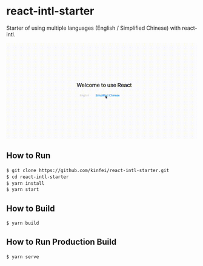 # react-intl-starter

Starter of using multiple languages (English / Simplified Chinese) with react-intl.

![Screenshot](screenshot.gif)

## How to Run

```bash
$ git clone https://github.com/kinfei/react-intl-starter.git
$ cd react-intl-starter
$ yarn install
$ yarn start
```

## How to Build

```bash
$ yarn build
```

## How to Run Production Build

```bash
$ yarn serve
```
